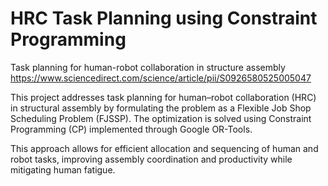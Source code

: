 # HRC Task Planning using Constraint Programming
Task planning for human-robot collaboration in structure assembly
https://www.sciencedirect.com/science/article/pii/S0926580525005047

This project addresses task planning for human–robot collaboration (HRC) in structural assembly by formulating the problem as a Flexible Job Shop Scheduling Problem (FJSSP).
The optimization is solved using Constraint Programming (CP) implemented through Google OR-Tools.

This approach allows for efficient allocation and sequencing of human and robot tasks, improving assembly coordination and productivity while mitigating human fatigue.
